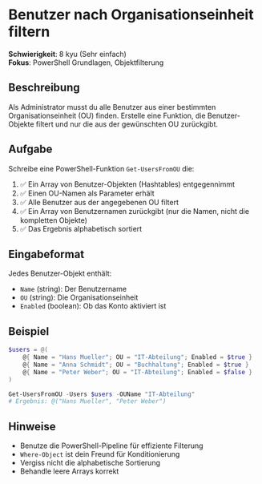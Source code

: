 # Benutzer nach Organisationseinheit filtern

**Schwierigkeit**: 8 kyu (Sehr einfach)  
**Fokus**: PowerShell Grundlagen, Objektfilterung  

## Beschreibung

Als Administrator musst du alle Benutzer aus einer bestimmten Organisationseinheit (OU) finden. Erstelle eine Funktion, die Benutzer-Objekte filtert und nur die aus der gewünschten OU zurückgibt.

## Aufgabe

Schreibe eine PowerShell-Funktion `Get-UsersFromOU` die:

1. ✅ Ein Array von Benutzer-Objekten (Hashtables) entgegennimmt
2. ✅ Einen OU-Namen als Parameter erhält
3. ✅ Alle Benutzer aus der angegebenen OU filtert
4. ✅ Ein Array von Benutzernamen zurückgibt (nur die Namen, nicht die kompletten Objekte)
5. ✅ Das Ergebnis alphabetisch sortiert

## Eingabeformat

Jedes Benutzer-Objekt enthält:
- `Name` (string): Der Benutzername
- `OU` (string): Die Organisationseinheit
- `Enabled` (boolean): Ob das Konto aktiviert ist

## Beispiel

```powershell
$users = @(
    @{ Name = "Hans Mueller"; OU = "IT-Abteilung"; Enabled = $true }
    @{ Name = "Anna Schmidt"; OU = "Buchhaltung"; Enabled = $true }
    @{ Name = "Peter Weber"; OU = "IT-Abteilung"; Enabled = $false }
)

Get-UsersFromOU -Users $users -OUName "IT-Abteilung"
# Ergebnis: @("Hans Mueller", "Peter Weber")
```

## Hinweise

- Benutze die PowerShell-Pipeline für effiziente Filterung
- `Where-Object` ist dein Freund für Konditionierung
- Vergiss nicht die alphabetische Sortierung
- Behandle leere Arrays korrekt